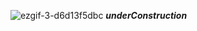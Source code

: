 ![ezgif-3-d6d13f5dbc](https://github.com/user-attachments/assets/ac7506c5-5628-4ea1-99f7-2d27a955df07)
***underConstruction***
